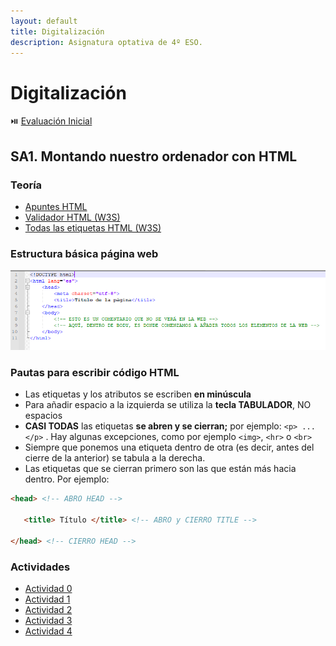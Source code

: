 ```yaml
---
layout: default
title: Digitalización
description: Asignatura optativa de 4º ESO.
---
```


# Digitalización

⏯️ [Evaluación Inicial](https://forms.office.com/e/QTWPvT7akq)

## SA1. Montando nuestro ordenador con HTML

### Teoría

- [Apuntes HTML](https://drive.google.com/drive/folders/1NSkcZkjUyqr1B7XVVDeVJct5uXwGXDbA?usp=sharing)
- [Validador HTML (W3S)](https://validator.w3.org/)
- [Todas las etiquetas HTML (W3S)](https://www.w3schools.com/tags/default.asp)

### Estructura básica página web

![](./sa1/estructura_basica_html.PNG)

### Pautas para escribir código HTML

*   Las etiquetas y los atributos se escriben **en minúscula**
*   Para añadir espacio a la izquierda se utiliza la **tecla TABULADOR**, NO espacios
*   **CASI TODAS** las etiquetas **se abren y se cierran;** por ejemplo: `<p> ... </p>` . Hay algunas excepciones, como por ejemplo `<img>`, `<hr>` o `<br>`
*   Siempre que ponemos una etiqueta dentro de otra (es decir, antes del cierre de la anterior) se tabula a la derecha.
*   Las etiquetas que se cierran primero son las que están más hacia dentro. Por ejemplo:

```html
<head> <!-- ABRO HEAD -->

   <title> Título </title> <!-- ABRO y CIERRO TITLE -->

</head> <!-- CIERRO HEAD -->
```

### Actividades

- [Actividad 0](./sa1/actividad0)
- [Actividad 1](./sa1/actividad1)
- [Actividad 2](./sa1/actividad2)
- [Actividad 3](./sa1/actividad3)
- [Actividad 4](./sa1/actividad4)